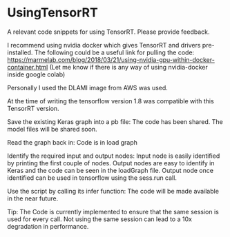 # UsingTensorRT
A relevant code snippets for using TensorRT. Please provide feedback.

I recommend using nvidia docker which gives TensorRT and drivers pre-installed. The following could be a useful link for pulling the code:
https://marmelab.com/blog/2018/03/21/using-nvidia-gpu-within-docker-container.html
(Let me know if there is any way of using nvidia-docker inside google colab)

Personally I used the DLAMI image from AWS was used. 

At the time of writing the tensorflow version 1.8 was compatible with this TensorRT version.

Save the existing Keras graph into a pb file:
The code has been shared. The model files will be shared soon.

Read the graph back in: 
Code is in load graph


Identify the required input and output nodes:
Input node is easily identified by printing the first couple of nodes. Output nodes are easy to identify in Keras and the code can be seen in the loadGraph file.
Output node once identified can be used in tensorflow using the sess.run call.

Use the script by calling its infer function:
The code will be made available in the near future.

Tip: The Code is currently implemented to ensure that the same session is used for every call. Not using the same session can lead to a 10x degradation in performance. 
